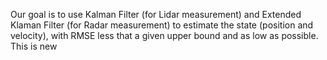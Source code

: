 Our goal is to use Kalman Filter (for Lidar measurement) and Extended Klaman Filter (for Radar measurement) to estimate the state (position and velocity), with RMSE less that a given upper bound and as low as possible. 
This is new
